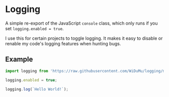# Logging

A simple re-export of the JavaScript `console` class, which only runs if you set `logging.enabled = true`.

I use this for certain projects to toggle logging. It makes it easy to disable or renable my code's logging features when hunting bugs.

## Example

```js
import logging from 'https://raw.githubusercontent.com/WiDuMu/logging/main/dist/logging.js'

logging.enabled = true;

logging.log(`Hello World!`);
```
